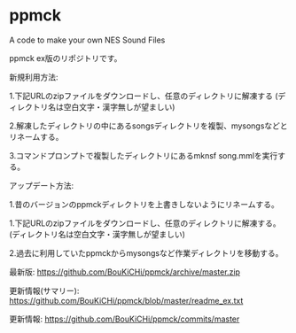 ppmck
=====
A code to make your own NES Sound Files

ppmck ex版のリポジトリです。

新規利用方法:

1.下記URLのzipファイルをダウンロードし、任意のディレクトリに解凍する
(ディレクトリ名は空白文字・漢字無しが望ましい)

2.解凍したディレクトリの中にあるsongsディレクトリを複製、mysongsなどとリネームする。

3.コマンドプロンプトで複製したディレクトリにあるmknsf song.mmlを実行する。


アップデート方法:

1.昔のバージョンのppmckディレクトリを上書きしないようにリネームする。

1.下記URLのzipファイルをダウンロードし、任意のディレクトリに解凍する。
(ディレクトリ名は空白文字・漢字無しが望ましい)

2.過去に利用していたppmckからmysongsなど作業ディレクトリを移動する。


最新版:
https://github.com/BouKiCHi/ppmck/archive/master.zip

更新情報(サマリー):
https://github.com/BouKiCHi/ppmck/blob/master/readme_ex.txt

更新情報:
https://github.com/BouKiCHi/ppmck/commits/master